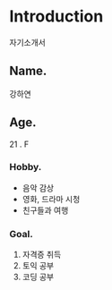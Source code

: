 # Introduction
 자기소개서

## Name.
강하연

## Age.
21 . F

### Hobby.
- 음악 감상
- 영화, 드라마 시청
- 친구들과 여행

### Goal.
1. 자격증 취득
1. 토익 공부
1. 코딩 공부